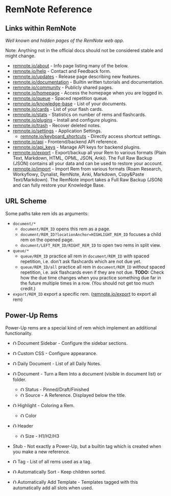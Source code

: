 # RemNote Reference

## Links within RemNote

_Well known and hidden pages of the RemNote web app._

Note: Anything not in the official docs should not be considered stable and might change.

- [remnote.io/about](https://www.remnote.io/about/) - Info page listing many of the below.
- [remnote.io/help](https://www.remnote.io/help/) - Contact and Feedback form.
- [remnote.io/updates](https://www.remnote.io/updates/) - Release page describing new features.
- [remnote.io/documentation](https://www.remnote.io/documentation/) - Builtin written tutorials and documentation.
- [remnote.io/community](https://www.remnote.io/community/) - Publicly shared pages.
- [remnote.io/homepage](https://www.remnote.io/homepage/) - Access the homepage when you are logged in.
- [remnote.io/queue](https://www.remnote.io/queue/) - Spaced repetition queue.
- [remnote.io/knowledge-base](https://www.remnote.io/knowledge-base/) - List of your documents.
- [remnote.io/cards](https://www.remnote.io/cards/) - List of your flash cards.
- [remnote.io/stats](https://www.remnote.io/stats/) - Statistics on number of rems and flashcards.
- [remnote.io/plugins](https://www.remnote.io/plugins/) - Install and configure plugins.
- [remnote.io/trash](https://www.remnote.io/trash/) - Recover deleted notes.
- [remnote.io/settings](https://www.remnote.io/settings/) - Application Settings.
  - [remnote.io/keyboard_shortcuts](https://www.remnote.io/keyboard_shortcuts) - Directly access shortcut settings.
- [remnote.io/api](https://www.remnote.io/api/) - Frontend/backend API reference.
- [remnote.io/api_keys](https://www.remnote.io/api_keys/) - Manage API keys for backend plugins.
- [remnote.io/export](https://www.remnote.io/export) - Export/backup all your Rem to various formats (Plain Text, Markdown, HTML, OPML, JSON, Anki). The Full Raw Backup (JSON) contains all your data and can be used to restore your account.
- [remnote.io/import](https://www.remnote.io/import) - Import Rem from various formats (Roam Research, Workyflowy, Dynalist, RemNote, Anki, Markdown, Copy&Paste Text/Markdown). The RemNote import takes a Full Raw Backup (JSON) and can fully restore your Knowledge Base.

## URL Scheme

Some paths take rem ids as arguments:

- `document/*`
  - `document/REM_ID` opens this rem as a page.
  - `document/REM_ID?locationAnchor=HIGHLIGHT_REM_ID` focuses a child rem on the opened page.
  - `document/LEFT_REM_ID/RIGHT_REM_ID` to open two rems in split view.
- `queue/*`
  - `queue/REM_ID` practice all rem in `document/REM_ID` _with_ spaced repetition, i.e. don't ask flashcards which are not due yet.
  - `queue/REM_ID/all` practice all rem in `document/REM_ID` _without_ spaced repetition, i.e. ask flashcards even if they are not due. **TODO:** Check how the due time changes when you practice something due far in the future multiple times in a row. (You should not get too much credit.)
- `export/REM_ID` export a specific rem. ([remnote.io/export](https://www.remnote.io/export) to export all rem)

## Power-Up Rems

Power-Up rems are a special kind of rem which implement an additional functionality.

- ⮉ Document Sidebar - Configure the sidebar sections.
- ⮉ Custom CSS - Configure appearance.
- ⮉ Daily Document - List of all Daily Notes.

- ⮉ Document - Turn a Rem Into a document (visible in document list) or folder.
  - ⮉ Status - Pinned/Draft/Finished
  - ⮉ Source - A Reference. Displayed below the title.
- ⮉ Highlight - Coloring a Rem.
  - ⮉ Color
- ⮉ Header
  - ⮉ Size - H1/H2/H3
- Stub - Not exactly a Power-Up, but a builtin tag which is created when you make a new reference.
- ⮉ Tag - List of all rems used as a tag.

- ⮉ Automatically Sort - Keep children sorted.
- ⮉ Automatically Add Template - Templates tagged with this automatically add all slots when used.
